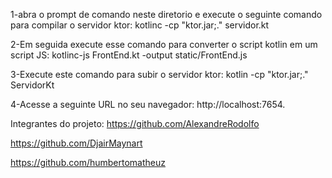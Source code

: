 1-abra o prompt de comando neste diretorio e execute o seguinte comando para compilar o servidor ktor:
kotlinc -cp "ktor.jar;." servidor.kt

2-Em seguida execute esse comando para converter o script kotlin em um script JS:
kotlinc-js FrontEnd.kt -output static/FrontEnd.js

3-Execute este comando para subir o servidor ktor:
kotlin -cp "ktor.jar;." ServidorKt

4-Acesse a seguinte URL no seu navegador: http://localhost:7654.

Integrantes do projeto:
https://github.com/AlexandreRodolfo

https://github.com/DjairMaynart

https://github.com/humbertomatheuz
